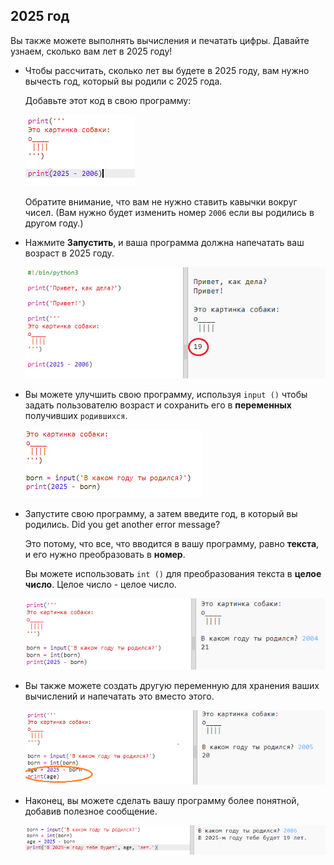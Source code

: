## 2025 год

Вы также можете выполнять вычисления и печатать цифры. Давайте узнаем, сколько вам лет в 2025 году!

+ Чтобы рассчитать, сколько лет вы будете в 2025 году, вам нужно вычесть год, который вы родили с 2025 года.
    
    Добавьте этот код в свою программу:
    
    ![Скриншот](images/me-calc.png)
    
    Обратите внимание, что вам не нужно ставить кавычки вокруг чисел. (Вам нужно будет изменить номер `2006` если вы родились в другом году.)

+ Нажмите **Запустить**, и ваша программа должна напечатать ваш возраст в 2025 году.
    
    ![Скриншот](images/me-calc-run.png)

+ Вы можете улучшить свою программу, используя `input ()` чтобы задать пользователю возраст и сохранить его в **переменных** получивших `родившихся`.
    
    ![Скриншот](images/me-input.png)

+ Запустите свою программу, а затем введите год, в который вы родились. Did you get another error message?
    
    Это потому, что все, что вводится в вашу программу, равно **текста**, и его нужно преобразовать в **номер**.
    
    Вы можете использовать `int ()` для преобразования текста в **целое число**. Целое число - целое число.
    
    ![Скриншот](images/me-input-test.png)

+ Вы также можете создать другую переменную для хранения ваших вычислений и напечатать это вместо этого.
    
    ![Скриншот](images/me-result-variable.png)

+ Наконец, вы можете сделать вашу программу более понятной, добавив полезное сообщение.
    
    ![Скриншот](images/me-message.png)